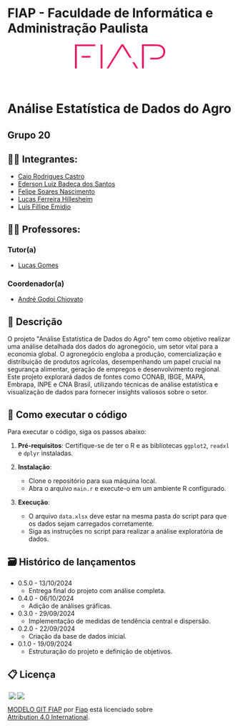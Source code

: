 # FIAP - Faculdade de Informática e Administração Paulista

<p align="center">
<a href= "https://www.fiap.com.br/"><img src="assets/logo-fiap.png" alt="FIAP - Faculdade de Informática e Administração Paulista" border="0" width=40% height=40%></a>
</p>

<br>

# Análise Estatística de Dados do Agro

## Grupo 20

## 👨‍🎓 Integrantes: 
- <a href="https://www.linkedin.com/in/caiorcastro/">Caio Rodrigues Castro</a> 
- <a href="https://www.linkedin.com/in/ederson-badeca/">Ederson Luiz Badeca dos Santos</a> 
- <a href="https://www.linkedin.com/in/digitalmanagerfelipesoares/">Felipe Soares Nascimento</a>
- <a href="https://www.linkedin.com/in/lfhillesheim/">Lucas Ferreira Hillesheim</a>
- <a href="https://www.linkedin.com/in/luisfuturist/">Luís Fillipe Emidio</a>


## 👩‍🏫 Professores:
### Tutor(a) 
- <a href="https://www.linkedin.com/in/lucas-gomes-moreira-15a8452a/">Lucas Gomes</a>
### Coordenador(a)
- <a href="https://www.linkedin.com/in/profandregodoi/">André Godoi Chiovato</a>

## 📜 Descrição

O projeto "Análise Estatística de Dados do Agro" tem como objetivo realizar uma análise detalhada dos dados do agronegócio, um setor vital para a economia global. O agronegócio engloba a produção, comercialização e distribuição de produtos agrícolas, desempenhando um papel crucial na segurança alimentar, geração de empregos e desenvolvimento regional. Este projeto explorará dados de fontes como CONAB, IBGE, MAPA, Embrapa, INPE e CNA Brasil, utilizando técnicas de análise estatística e visualização de dados para fornecer insights valiosos sobre o setor.


## 🔧 Como executar o código

Para executar o código, siga os passos abaixo:

1. **Pré-requisitos**: Certifique-se de ter o R e as bibliotecas `ggplot2`, `readxl` e `dplyr` instaladas.

2. **Instalação**:
   - Clone o repositório para sua máquina local.
   - Abra o arquivo `main.r` e execute-o em um ambiente R configurado.

3. **Execução**:
   - O arquivo `data.xlsx` deve estar na mesma pasta do script para que os dados sejam carregados corretamente.
   - Siga as instruções no script para realizar a análise exploratória de dados.

## 🗃 Histórico de lançamentos

* 0.5.0 - 13/10/2024
    * Entrega final do projeto com análise completa.
* 0.4.0 - 06/10/2024
    * Adição de análises gráficas.
* 0.3.0 - 29/09/2024
    * Implementação de medidas de tendência central e dispersão.
* 0.2.0 - 22/09/2024
    * Criação da base de dados inicial.
* 0.1.0 - 19/09/2024
    * Estruturação do projeto e definição de objetivos.

## 📋 Licença

<img style="height:22px!important;margin-left:3px;vertical-align:text-bottom;" src="https://mirrors.creativecommons.org/presskit/icons/cc.svg?ref=chooser-v1"><img style="height:22px!important;margin-left:3px;vertical-align:text-bottom;" src="https://mirrors.creativecommons.org/presskit/icons/by.svg?ref=chooser-v1"><p xmlns:cc="http://creativecommons.org/ns#" xmlns:dct="http://purl.org/dc/terms/"><a property="dct:title" rel="cc:attributionURL" href="https://github.com/agodoi/template">MODELO GIT FIAP</a> por <a rel="cc:attributionURL dct:creator" property="cc:attributionName" href="https://fiap.com.br">Fiap</a> está licenciado sobre <a href="http://creativecommons.org/licenses/by/4.0/?ref=chooser-v1" target="_blank" rel="license noopener noreferrer" style="display:inline-block;">Attribution 4.0 International</a>.</p>